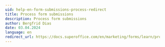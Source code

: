 ```yaml
---
uid: help-en-form-submissions-process-redirect
title: Process form submissions
description: Process form submissions
author: Bergfrid Dias
date: 03.04.2024
language: en
redirect_url: https://docs.superoffice.com/en/marketing/forms/learn/process-submissions.html
---
```

